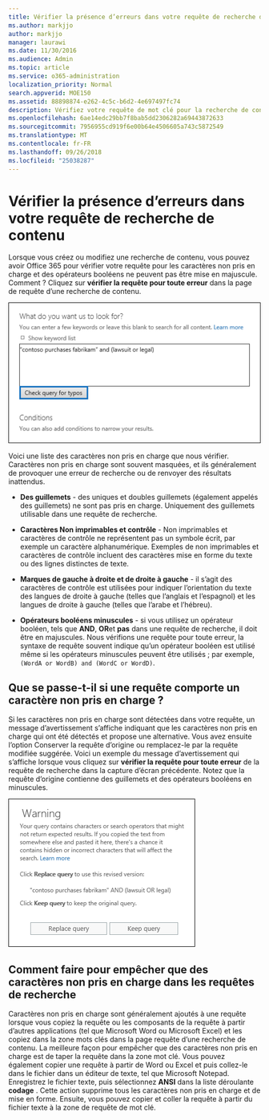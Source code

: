 ```yaml
---
title: Vérifier la présence d’erreurs dans votre requête de recherche de contenu
ms.author: markjjo
author: markjjo
manager: laurawi
ms.date: 11/30/2016
ms.audience: Admin
ms.topic: article
ms.service: o365-administration
localization_priority: Normal
search.appverid: MOE150
ms.assetid: 88898874-e262-4c5c-b6d2-4e697497fc74
description: Vérifiez votre requête de mot clé pour la recherche de contenu pour les erreurs et les erreurs typographiques, tels que des caractères non pris en charge et en minuscules les opérateurs booléens, avant d’exécuter la recherche. Si nous trouve une erreur, nous vous suggérons une requête révisée.
ms.openlocfilehash: 6ae14edc29bb7f8bab5dd2306282a69443872633
ms.sourcegitcommit: 7956955cd919f6e00b64e4506605a743c5872549
ms.translationtype: MT
ms.contentlocale: fr-FR
ms.lasthandoff: 09/26/2018
ms.locfileid: "25038287"
---
```

# <a name="check-your-content-search-query-for-errors"></a>Vérifier la présence d’erreurs dans votre requête de recherche de contenu

Lorsque vous créez ou modifiez une recherche de contenu, vous pouvez avoir Office 365 pour vérifier votre requête pour les caractères non pris en charge et des opérateurs booléens ne peuvent pas être mise en majuscule. Comment ? Cliquez sur **vérifier la requête pour toute erreur** dans la page de requête d’une recherche de contenu. 
  
![Cliquez sur « Vérifier la requête pour toute erreur » pour vérifier votre requête de recherche pour les caractères non pris en charge](media/e5314306-cfb2-481d-9b5c-13ce658156e7.png)
  
Voici une liste des caractères non pris en charge que nous vérifier. Caractères non pris en charge sont souvent masquées, et ils généralement de provoquer une erreur de recherche ou de renvoyer des résultats inattendus.
  
- **Des guillemets** - des uniques et doubles guillemets (également appelés des guillemets) ne sont pas pris en charge. Uniquement des guillemets utilisable dans une requête de recherche. 
    
- **Caractères Non imprimables et contrôle** - Non imprimables et caractères de contrôle ne représentent pas un symbole écrit, par exemple un caractère alphanumérique. Exemples de non imprimables et caractères de contrôle incluent des caractères mise en forme du texte ou des lignes distinctes de texte. 
    
- **Marques de gauche à droite et de droite à gauche** - il s’agit des caractères de contrôle est utilisées pour indiquer l’orientation du texte des langues de droite à gauche (telles que l’anglais et l’espagnol) et les langues de droite à gauche (telles que l’arabe et l’hébreu).
    
- **Opérateurs booléens minuscules** - si vous utilisez un opérateur booléen, tels que **AND**, **OR**et **pas** dans une requête de recherche, il doit être en majuscules. Nous vérifions une requête pour toute erreur, la syntaxe de requête souvent indique qu’un opérateur booléen est utilisé même si les opérateurs minuscules peuvent être utilisés ; par exemple, `(WordA or WordB) and (WordC or WordD)`.
    
## <a name="what-happens-if-a-query-has-an-unsupported-character"></a>Que se passe-t-il si une requête comporte un caractère non pris en charge ?

Si les caractères non pris en charge sont détectées dans votre requête, un message d’avertissement s’affiche indiquant que les caractères non pris en charge qui ont été détectés et propose une alternative. Vous avez ensuite l’option Conserver la requête d’origine ou remplacez-le par la requête modifiée suggérée. Voici un exemple du message d’avertissement qui s’affiche lorsque vous cliquez sur **vérifier la requête pour toute erreur** de la requête de recherche dans la capture d’écran précédente. Notez que la requête d’origine contienne des guillemets et des opérateurs booléens en minuscules. 
  
![Un message d’avertissement s’affiche avec une révision suggérée pour votre requête](media/23214b30-8e52-412c-bd80-63fb1b3ed52d.png)
  
## <a name="how-to-prevent-unsupported-characters-in-your-search-queries"></a>Comment faire pour empêcher que des caractères non pris en charge dans les requêtes de recherche

Caractères non pris en charge sont généralement ajoutés à une requête lorsque vous copiez la requête ou les composants de la requête à partir d’autres applications (tel que Microsoft Word ou Microsoft Excel) et les copiez dans la zone mots clés dans la page requête d’une recherche de contenu. La meilleure façon pour empêcher que des caractères non pris en charge est de taper la requête dans la zone mot clé. Vous pouvez également copier une requête à partir de Word ou Excel et puis collez-le dans le fichier dans un éditeur de texte, tel que Microsoft Notepad. Enregistrez le fichier texte, puis sélectionnez **ANSI** dans la liste déroulante **codage** . Cette action supprime tous les caractères non pris en charge et de mise en forme. Ensuite, vous pouvez copier et coller la requête à partir du fichier texte à la zone de requête de mot clé. 
